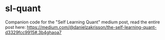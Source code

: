 # sl-quant
Companion code for the "Self Learning Quant" medium post, read the entire post here: https://medium.com/@danielzakrisson/the-self-learning-quant-d3329fcc9915#.3b4ghaoa7
